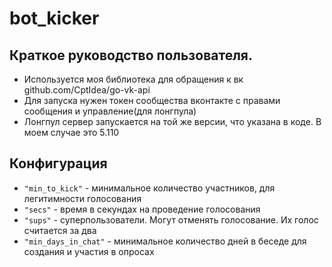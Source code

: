 # bot_kicker
## Краткое руководство пользователя.
- Используется моя библиотека для обращения к вк github.com/CptIdea/go-vk-api
- Для запуска нужен токен сообщества вконтакте с правами сообщения и управление(для лонгпула)
- Лонгпул сервер запускается на той же версии, что указана в коде. В моем случае это 5.110
## Конфигурация
- `` "min_to_kick" `` - минимальное количество участников, для легитимности голосования
- `` "secs" `` - время в секундах на проведение голосования
- `` "sups" `` - суперпользователи. Могут отменять голосование. Их голос считается за два
- `` "min_days_in_chat" `` - минимальное количество дней в беседе для создания и участия в опросах
